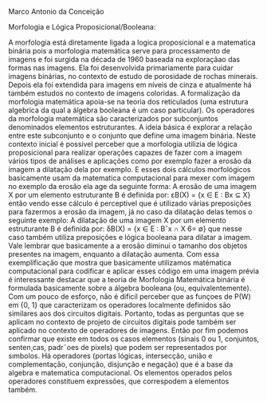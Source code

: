 Marco Antonio da Conceição

Morfologia e Lógica Proposicional/Booleana:

A morfologia está diretamente ligada a logica proposicional e a matematica binária pois a morfologia matemática serve para processamento de imagens e foi surgida na década de 1960 baseada na exploraçãao das formas nas imagens. Ela foi desenvolvida primariamente para cuidar imagens binárias, no contexto de estudo de porosidade de rochas minerais.
Depois ela foi extendida para imagens em níveis de cinza e atualmente há também estudos no contexto de imagens coloridas.
A formalização da morfologia matemática apoia-se na teoria dos reticulados (uma estrutura algebrica da qual a álgebra booleana é um caso particular). 
Os operadores da morfologia matemática são caracterizados por subconjuntos denominados elementos estruturantes. A ideia básica é explorar a relação entre este subconjunto e o conjunto que define uma imagem binária.
Neste contexto inicial é possivel perceber que a morfologia utilizia de lógica proposicional para realizar operações capazes de fazer com a imagem vários tipos de análises e aplicações como por exemplo fazer a erosão da imagem a dilatação dela por exemplo.
E esses dois cálculos morfológicos basicamente usam da matematica computacional para mexer com imagem no exemplo da erosão ela age da seguinte forma:
A erosão de uma imagem X por um elemento estruturante B é definida por:
εB(X) = {x ∈ E : Bx ⊆ X}
então vendo esse cálculo é perceptivel que é utilizado várias preposições para fazermos a erosão da imagem, já no caso da dilatação delas temos o seguinte exemplo:
A dilatação de uma imagem X por um elemento estruturante B é definida por:
δB(X) = {x ∈ E : Bˇx ∩ X 6= ∅}
que nesse caso também utiliza preposições e lógica booleana para dilatar a imagem.
Vale lembrar que basicamente a  a erosão diminui o tamanho dos objetos presentes na imagem, enquanto a dilatação aumenta.
Com essa exemplificação que mostra que basicamente utilizamos matématica computacional para codificar e aplicar esses código em uma imagem prévia é interessante destacar
que a teoria de Morfologia Matemática binária é formulada basicamente sobre a álgebra booleana (ou, equivalentemente). Com um pouco de esforço, não é dificil perceber que as funçoes
de P(W) em {0, 1} que caracterizam os operadores localmente definidos são similares aos dos circuitos digitais. 
Portanto, todas as perguntas que se aplicam no contexto de projeto de circuitos digitais pode também ser aplicado no contexto de operadores de imagens.
Então por fim podemos confirmar que existe em todos os casos elementos (sinais 0 ou 1, conjuntos, senten¸cas, padr˜oes de pixels) que podem ser representados por sımbolos.
Há operadores (portas lógicas, intersecção, união e complementação, conjunção, disjunção e negação) que é a base da algebra e matematica computacional.
Os elementos operados pelos operadores constituem expressões, que correspodem a elementos também.
